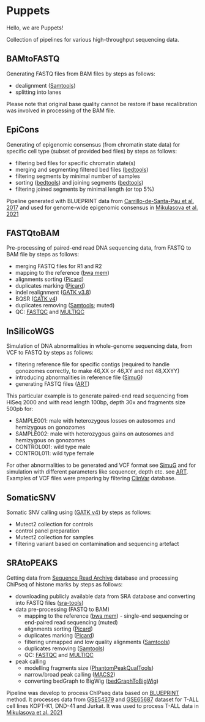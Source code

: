 # Puppets

Hello, we are Puppets!

Collection of pipelines for various high-throughput sequencing data.



## BAMtoFASTQ
Generating FASTQ files from BAM files by steps as follows:
- dealignment ([Samtools](http://www.htslib.org))
- splitting into lanes 

Please note that original base quality cannot be restore if base recalibration was involved in processing of the BAM file.



## EpiCons
Generating of epigenomic consensus (from chromatin state data) for specific cell type (subset of provided bed files) by steps as follows:
- filtering bed files for specific chromatin state(s)
- merging and segmenting filtered bed files ([bedtools](https://bedtools.readthedocs.io/en/latest/content/tools/multiinter.html))
- filtering segments by minimal number of samples
- sorting ([bedtools](https://bedtools.readthedocs.io/en/latest/content/tools/sort.html)) and joining segments ([bedtools](https://bedtools.readthedocs.io/en/latest/content/tools/merge.html))
- filtering joined segments by minimal length (or top 5%)

Pipeline generated with BLUEPRINT data from [Carrillo-de-Santa-Pau et al. 2017](https://pubmed.ncbi.nlm.nih.gov/28934481/) and used for genome-wide epigenomic consensus in [Mikulasova et al. 2021](https://pubmed.ncbi.nlm.nih.gov/34933939/)



## FASTQtoBAM
Pre-processing of paired-end read DNA sequencing data, from FASTQ to BAM file by steps as follows:
- merging FASTQ files for R1 and R2
- mapping to the reference ([bwa mem](http://bio-bwa.sourceforge.net/bwa.shtml))
- alignments sorting ([Picard](https://broadinstitute.github.io/picard/))
- duplicates marking ([Picard](https://broadinstitute.github.io/picard/))
- indel realignment ([GATK v3.8](https://console.cloud.google.com/storage/browser/gatk-software/package-archive/gatk))
- BQSR ([GATK v4](https://github.com/broadinstitute/gatk/releases))
- duplicates removing ([Samtools](http://www.htslib.org); muted)
- QC: [FASTQC](https://www.bioinformatics.babraham.ac.uk/projects/fastqc/) and [MULTIQC](https://www.bioinformatics.babraham.ac.uk/projects/fastqc/)



## InSilicoWGS
Simulation of DNA abnormalities in whole-genome sequencing data, from VCF to FASTQ by steps as follows:
- filtering reference file for specific contigs (required to handle gonozomes correctly, to make 46,XX or 46,XY and not 48,XXYY)
- introducing abnormalities in reference file ([SimuG](https://github.com/yjx1217/simuG))
- generating FASTQ files ([ART](https://www.niehs.nih.gov/research/resources/software/biostatistics/art/index.cfm))

This particular example is to generate paired-end read sequencing from HiSeq 2000 and with read length 100bp, depth 30x and fragments size 500pb for:
- SAMPLE001: male with heterozygous losses on autosomes and hemizygous on gonozomes
- SAMPLE002: male with heterozygous gains on autosomes and hemizygous on gonozomes
- CONTROL001: wild type male
- CONTROL011: wild type female

For other abnormalities to be generated and VCF format see [SimuG](https://github.com/yjx1217/simuG) and for simulation with different parameters like sequencer, depth etc. see [ART](https://www.niehs.nih.gov/research/resources/software/biostatistics/art/index.cfm). Examples of VCF files were preparing by filtering [ClinVar](https://www.ncbi.nlm.nih.gov/clinvar/) database.




## SomaticSNV
Somatic SNV calling using ([GATK v4](https://github.com/broadinstitute/gatk/releases)) by steps as follows:
- Mutect2 collection for controls
- control panel preparation
- Mutect2 collection for samples
- filtering variant based on contamination and sequencing artefact



## SRAtoPEAKS
Getting data from [Sequence Read Archive](https://www.ncbi.nlm.nih.gov/sra) database and processing ChiPseq of histone marks by steps as follows:
- downloading publicly available data from SRA database and converting into FASTQ files ([sra-tools](https://github.com/ncbi/sra-tools))
- data pre-processing (FASTQ to BAM)
  - mapping to the reference ([bwa mem](http://bio-bwa.sourceforge.net/bwa.shtml)) - single-end sequencing or end-paired read sequencing (muted)
  - alignments sorting ([Picard](https://broadinstitute.github.io/picard/))
  - duplicates marking ([Picard](https://broadinstitute.github.io/picard/))
  - filtering unmapped and low quality alignments ([Samtools](http://www.htslib.org))
  - duplicates removing ([Samtools](http://www.htslib.org))
  - QC: [FASTQC](https://www.bioinformatics.babraham.ac.uk/projects/fastqc/) and [MULTIQC](https://www.bioinformatics.babraham.ac.uk/projects/fastqc/)
- peak calling
  - modelling fragments size ([PhantomPeakQualTools](https://github.com/crazyhottommy/phantompeakqualtools))
  - narrow/broad peak calling ([MACS2](https://pypi.org/project/MACS2/))
  - converting bedGraph to BigWig ([bedGraphToBigWig](http://hgdownload.soe.ucsc.edu/admin/exe/))

Pipeline was develop to process ChIPseq data based on [BLUEPRINT](http://dcc.blueprint-epigenome.eu/#/md/methods) method. It processes data from [GSE54379](https://www.ncbi.nlm.nih.gov/geo/query/acc.cgi?acc=GSE54379) and [GSE65687](https://www.ncbi.nlm.nih.gov/geo/query/acc.cgi?acc=GSE65687) dataset for T-ALL cell lines KOPT-K1, DND-41 and Jurkat. It was used to process T-ALL data in [Mikulasova et al. 2021](https://pubmed.ncbi.nlm.nih.gov/34933939/)




